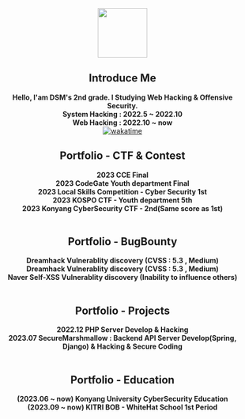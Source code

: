 <div align="center">
<img src="https://blog.kakaocdn.net/dn/cgkUIV/btqRqcabOMh/iSwGFjqyYk5pidLEb8K641/img.png" style="width:100px;height:100px;">

## Introduce Me
**Hello, I'am DSM's 2nd grade. I Studying Web Hacking & Offensive Security.**<br>
**System Hacking : 2022.5 ~ 2022.10** <br>
**Web Hacking : 2022.10 ~ now** <br>
[![wakatime](https://wakatime.com/badge/user/ed96b67e-b3e4-438a-94c6-e2c710db8d42.svg)](https://wakatime.com/@ed96b67e-b3e4-438a-94c6-e2c710db8d42)

## Portfolio - CTF & Contest
**2023 CCE Final** <br>
**2023 CodeGate Youth department Final** <br>
**2023 Local Skills Competition - Cyber Security 1st** <br>
**2023 KOSPO CTF - Youth department 5th** <br> 
**2023 Konyang CyberSecurity CTF - 2nd(Same score as 1st)** 
<br><br>

## Portfolio - BugBounty
**Dreamhack Vulnerablity discovery (CVSS : 5.3 , Medium)** <br>
**Dreamhack Vulnerablity discovery (CVSS : 5.3 , Medium)** <br>
**Naver Self-XSS Vulnerablity discovery (Inability to influence others)**
<br><br>

## Portfolio - Projects
**2022.12 PHP Server Develop & Hacking** <br>
**2023.07 SecureMarshmallow : Backend API Server Develop(Spring, Django) & Hacking & Secure Coding**
<br><br>
## Portfolio - Education
**(2023.06 ~ now) Konyang University CyberSecurity Education** <br>
**(2023.09 ~ now) KITRI BOB - WhiteHat School 1st Period** <br>
<br>
